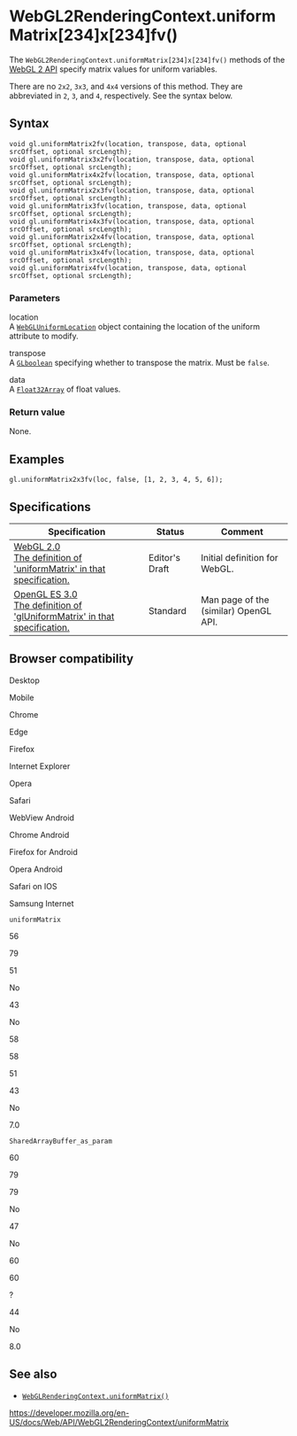 WebGL2RenderingContext.uniformMatrix\[234\]x\[234\]fv()
=======================================================

The `WebGL2RenderingContext.uniformMatrix[234]x[234]fv()` methods of the [WebGL 2 API](../webgl_api) specify matrix values for uniform variables.

There are no `2x2`, `3x3`, and `4x4` versions of this method. They are abbreviated in `2`, `3`, and `4`, respectively. See the syntax below.

Syntax
------

    void gl.uniformMatrix2fv(location, transpose, data, optional srcOffset, optional srcLength);
    void gl.uniformMatrix3x2fv(location, transpose, data, optional srcOffset, optional srcLength);
    void gl.uniformMatrix4x2fv(location, transpose, data, optional srcOffset, optional srcLength);
    void gl.uniformMatrix2x3fv(location, transpose, data, optional srcOffset, optional srcLength);
    void gl.uniformMatrix3fv(location, transpose, data, optional srcOffset, optional srcLength);
    void gl.uniformMatrix4x3fv(location, transpose, data, optional srcOffset, optional srcLength);
    void gl.uniformMatrix2x4fv(location, transpose, data, optional srcOffset, optional srcLength);
    void gl.uniformMatrix3x4fv(location, transpose, data, optional srcOffset, optional srcLength);
    void gl.uniformMatrix4fv(location, transpose, data, optional srcOffset, optional srcLength);

### Parameters

location  
A [`WebGLUniformLocation`](../webgluniformlocation) object containing the location of the uniform attribute to modify.

transpose  
A [`GLboolean`](../webgl_api/types) specifying whether to transpose the matrix. Must be `false`.

data  
A [`Float32Array`](https://developer.mozilla.org/en-US/docs/Web/JavaScript/Reference/Global_Objects/Float32Array) of float values.

### Return value

None.

Examples
--------

    gl.uniformMatrix2x3fv(loc, false, [1, 2, 3, 4, 5, 6]);

Specifications
--------------

<table><thead><tr class="header"><th>Specification</th><th>Status</th><th>Comment</th></tr></thead><tbody><tr class="odd"><td><a href="https://www.khronos.org/registry/webgl/specs/latest/2.0/#3.7.8">WebGL 2.0<br />
<span class="small">The definition of 'uniformMatrix' in that specification.</span></a></td><td><span class="spec-ed">Editor's Draft</span></td><td>Initial definition for WebGL.</td></tr><tr class="even"><td><a href="https://www.khronos.org/opengles/sdk/docs/man3/html/glUniform.xhtml">OpenGL ES 3.0<br />
<span class="small">The definition of 'glUniformMatrix' in that specification.</span></a></td><td><span class="spec-standard">Standard</span></td><td>Man page of the (similar) OpenGL API.</td></tr></tbody></table>

Browser compatibility
---------------------

Desktop

Mobile

Chrome

Edge

Firefox

Internet Explorer

Opera

Safari

WebView Android

Chrome Android

Firefox for Android

Opera Android

Safari on IOS

Samsung Internet

`uniformMatrix`

56

79

51

No

43

No

58

58

51

43

No

7.0

`SharedArrayBuffer_as_param`

60

79

79

No

47

No

60

60

?

44

No

8.0

See also
--------

-   [`WebGLRenderingContext.uniformMatrix()`](../webglrenderingcontext/uniformmatrix)

<a href="https://developer.mozilla.org/en-US/docs/Web/API/WebGL2RenderingContext/uniformMatrix" class="_attribution-link">https://developer.mozilla.org/en-US/docs/Web/API/WebGL2RenderingContext/uniformMatrix</a>
